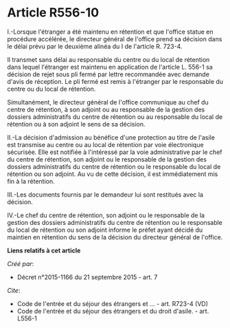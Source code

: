 # Article R556-10

I.-Lorsque l'étranger a été maintenu en rétention et que l'office statue en procédure accélérée, le directeur général de
l'office prend sa décision dans le délai prévu par le deuxième alinéa du I de l'article R. 723-4. 

Il transmet sans délai au responsable du centre ou du local de rétention dans lequel l'étranger est maintenu en application
de l'article L. 556-1 sa décision de rejet sous pli fermé par lettre recommandée avec demande d'avis de réception. Le pli
fermé est remis à l'étranger par le responsable du centre ou du local de rétention. 

Simultanément, le directeur général de l'office communique au chef du centre de rétention, à son adjoint ou au responsable de
la gestion des dossiers administratifs du centre de rétention ou au responsable du local de rétention ou à son adjoint le
sens de sa décision. 

II.-La décision d'admission au bénéfice d'une protection au titre de l'asile est transmise au centre ou au local de rétention
par voie électronique sécurisée. Elle est notifiée à l'intéressé par la voie administrative par le chef du centre de
rétention, son adjoint ou le responsable de la gestion des dossiers administratifs du centre de rétention ou le responsable
du local de rétention ou son adjoint. Au vu de cette décision, il est immédiatement mis fin à la rétention. 

III.-Les documents fournis par le demandeur lui sont restitués avec la décision. 

IV.-Le chef du centre de rétention, son adjoint ou le responsable de la gestion des dossiers administratifs du centre de
rétention ou le responsable du local de rétention ou son adjoint informe le préfet ayant décidé du maintien en rétention du
sens de la décision du directeur général de l'office.

**Liens relatifs à cet article**

_Créé par_:

  - Décret n°2015-1166 du 21 septembre 2015 - art. 7

_Cite_:

  - Code de l'entrée et du séjour des étrangers et ... - art. R723-4 (VD)
  - Code de l'entrée et du séjour des étrangers et du droit d'asile. - art. L556-1
